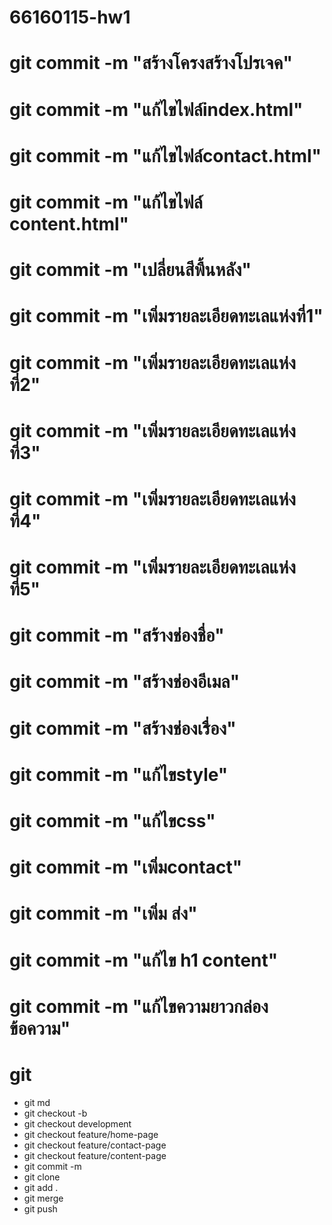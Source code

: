 # 66160115-hw1
# git commit -m "สร้างโครงสร้างโปรเจค"
# git commit -m "แก้ไขไฟล์index.html"
# git commit -m "แก้ไขไฟล์contact.html"
# git commit -m "แก้ไขไฟล์ content.html"
# git commit -m "เปลี่ยนสีพื้นหลัง"
# git commit -m "เพิ่มรายละเอียดทะเลแห่งที่1"
# git commit -m "เพิ่มรายละเอียดทะเลแห่งที่2"
# git commit -m "เพิ่มรายละเอียดทะเลแห่งที่3"
# git commit -m "เพิ่มรายละเอียดทะเลแห่งที่4"
# git commit -m "เพิ่มรายละเอียดทะเลแห่งที่5"
# git commit -m "สร้างช่องชื่อ"
# git commit -m "สร้างช่องอีเมล"
# git commit -m "สร้างช่องเรื่อง"
# git commit -m "แก้ไขstyle"
# git commit -m "แก้ไขcss"
# git commit -m "เพิ่มcontact"
# git commit -m "เพิ่ม ส่ง"
# git commit -m "แก้ไข h1 content"
# git commit -m "แก้ไขความยาวกล่องข้อความ"
# git
- git md
- git checkout -b
- git checkout development
- git checkout feature/home-page
- git checkout feature/contact-page
- git checkout feature/content-page
- git commit -m
- git clone
- git add .
- git merge
- git push
